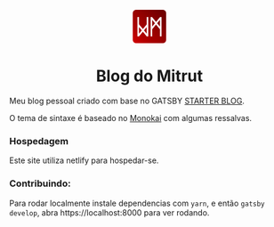
<p align="center">
  <a href="https://blog.wmitrut.com/">
    <img alt="Wellington Mitrut" src="content/assets/icon.svg" width="60" />
  </a>
</p>
<h1 align="center">
  Blog do Mitrut
</h1>

Meu blog pessoal criado com base no GATSBY [STARTER BLOG](https://www.gatsbyjs.org/docs/gatsby-starters/).

O tema de sintaxe é baseado no [Monokai](https://github.com/monokai) com algumas ressalvas.

### Hospedagem

Este site utiliza netlify para hospedar-se.


### Contribuindo:

Para rodar localmente instale dependencias com  `yarn`, e então  `gatsby develop`, abra  https://localhost:8000 para ver rodando.





